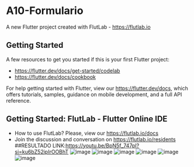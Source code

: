 # A10-Formulario

A new Flutter project created with FlutLab - https://flutlab.io

## Getting Started

A few resources to get you started if this is your first Flutter project:

- https://flutter.dev/docs/get-started/codelab
- https://flutter.dev/docs/cookbook

For help getting started with Flutter, view our
https://flutter.dev/docs, which offers tutorials,
samples, guidance on mobile development, and a full API reference.

## Getting Started: FlutLab - Flutter Online IDE

- How to use FlutLab? Please, view our https://flutlab.io/docs
- Join the discussion and conversation on https://flutlab.io/residents
##RESULTADO
LINK:https://youtu.be/BpN5f_747pI?si=ku6bZ52ipIrOOBhT
![image](https://github.com/manriquezR128/Act10Drawer/assets/144724563/54fc2ff5-f3f1-4e58-b1e4-d2809045f05e)
![image](https://github.com/manriquezR128/Act10Drawer/assets/144724563/51a60f56-9604-45fd-9861-6554ffcdfcb1)
![image](https://github.com/manriquezR128/Act10Drawer/assets/144724563/44a6fc97-a3b6-4198-af64-f7d41468da72)
![image](https://github.com/manriquezR128/Act10Drawer/assets/144724563/95b1a544-4871-491d-8a5b-c72bb9f088eb)
![image](https://github.com/manriquezR128/Act10Drawer/assets/144724563/e3ea170a-06e4-449c-b704-2fdbb8b8fca1)
![image](https://github.com/manriquezR128/Act10Drawer/assets/144724563/719a72be-99ed-44f6-8aec-a9461e35d04a)
